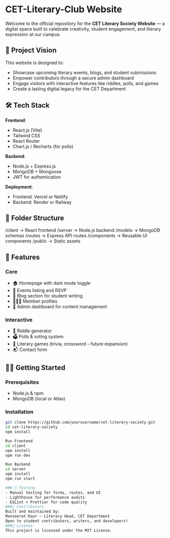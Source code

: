 # CET-Literary-Club Website

Welcome to the official repository for the **CET Literary Society Website** — a digital space built to celebrate creativity, student engagement, and literary expression at our campus.

## 🌟 Project Vision

This website is designed to:
- Showcase upcoming literary events, blogs, and student submissions
- Empower contributors through a secure admin dashboard
- Engage visitors with interactive features like riddles, polls, and games
- Create a lasting digital legacy for the CET Department

## 🛠️ Tech Stack

**Frontend**:  
- React.js (Vite)  
- Tailwind CSS  
- React Router  
- Chart.js / Recharts (for polls)

**Backend**:  
- Node.js + Express.js  
- MongoDB + Mongoose  
- JWT for authentication

**Deployment**:  
- Frontend: Vercel or Netlify  
- Backend: Render or Railway

## 📁 Folder Structure
/client        → React frontend
/server        → Node.js backend
/models        → MongoDB schemas
/routes        → Express API routes
/components   → Reusable UI components
/public        → Static assets


## 🚀 Features

### Core
- 🏠 Homepage with dark mode toggle  
- 📅 Events listing and RSVP  
- 📝 Blog section for student writing  
- 🧑‍🤝‍🧑 Member profiles  
- 🔐 Admin dashboard for content management  

### Interactive
- 🧠 Riddle generator  
- 🗳️ Polls & voting system  
- 🧩 Literary games (trivia, crossword – future expansion)  
- 📬 Contact form  

## 🧑‍💻 Getting Started

### Prerequisites
- Node.js & npm  
- MongoDB (local or Atlas)

### Installation
```bash
git clone https://github.com/yourusername/cet-literary-society.git
cd cet-literary-society
npm install

Run Frontend
cd client
npm install
npm run dev

Run Backend
cd server
npm install
npm run start

### 🧪 Testing
- Manual testing for forms, routes, and UI
- Lighthouse for performance audits
- ESLint + Prettier for code quality
###🙌 Contributors
Built and maintained by:
Manseerat Kaur – Literary Head, CET Department
Open to student contributors, writers, and developers!
###📄 License
This project is licensed under the MIT License.







